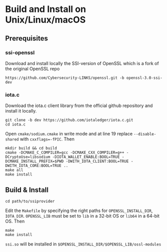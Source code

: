 # Build and Install on Unix/Linux/macOS

## Prerequisites

### ssi-openssl

Download and install locally the SSI-version of OpenSSL which is a fork of the original OpenSSL repo

    https://github.com/Cybersecurity-LINKS/openssl.git -b openssl-3.0-ssi-dev

### iota.c

Download the iota.c client library from the official github repository and install it locally. 

    git clone -b dev https://github.com/iotaledger/iota.c.git
    cd iota.c

Open `cmake/sodium.cmake` in write mode and at line 19 replace `--disable-shared` with `cxxflags=-fPIC`. Then  

    mkdir build && cd build
    cmake -DCMAKE_C_COMPILER=gcc -DCMAKE_CXX_COMPILER=g++ -DCryptoUse=libsodium -DIOTA_WALLET_ENABLE:BOOL=TRUE -DCMAKE_INSTALL_PREFIX=$PWD -DWITH_IOTA_CLIENT:BOOL=TRUE -DWITH_IOTA_CORE:BOOL=TRUE ..
    make all
    make install

## Build & Install

    cd path/to/ssiprovider

Edit the `Makefile` by specifying the right paths for `OPENSSL_INSTALL_DIR`, `IOTA_DIR`. `OPENSSL_LIB` must be set to `lib` in a 32-bit OS or `lib64` in a 64-bit OS. Then

    make
    make install

`ssi.so` will be installed in `$OPENSSL_INSTALL_DIR/$OPENSSL_LIB/ossl-modules` 